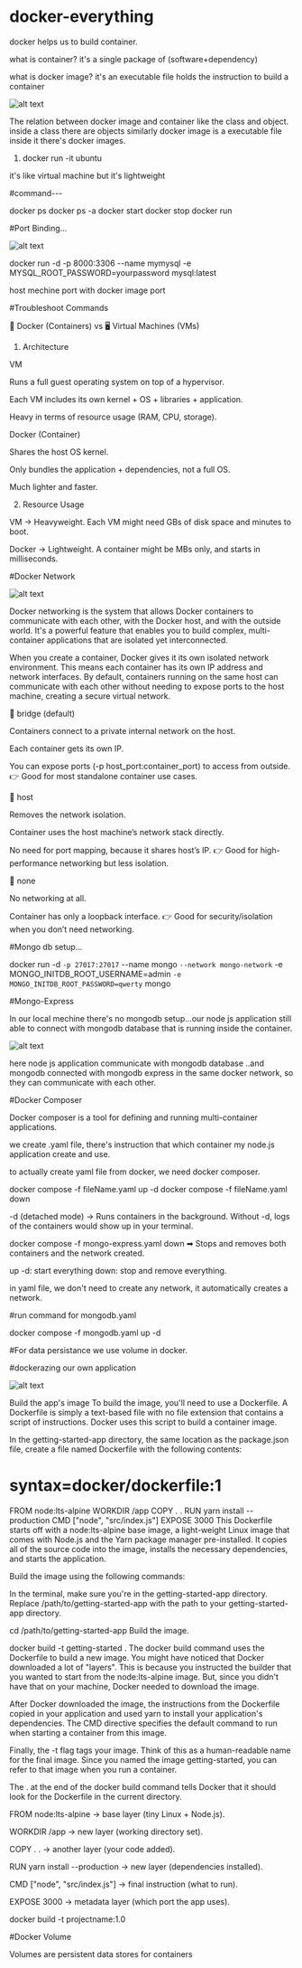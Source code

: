# docker-everything

docker helps us to build container. 

what is container?
it's a single package of (software+dependency)

what is docker image?
it's an executable file holds the instruction to build a container


![alt text](image.png)

The relation between docker image and container like the class and object.
inside a class there are objects similarly docker image is a executable file inside it there's docker images.


1) docker run -it ubuntu

it's like virtual machine but it's lightweight


#command---

docker ps 
docker ps -a
docker start 
docker stop
docker run


#Port Binding...

![alt text](docker-port.png)

docker run -d -p 8000:3306 --name mymysql -e MYSQL_ROOT_PASSWORD=yourpassword mysql:latest


host mechine port with docker image port

#Troubleshoot Commands


🐳 Docker (Containers) vs 🖥️ Virtual Machines (VMs)
1. Architecture

VM

Runs a full guest operating system on top of a hypervisor.

Each VM includes its own kernel + OS + libraries + application.

Heavy in terms of resource usage (RAM, CPU, storage).

Docker (Container)

Shares the host OS kernel.

Only bundles the application + dependencies, not a full OS.

Much lighter and faster.

2. Resource Usage

VM → Heavyweight. Each VM might need GBs of disk space and minutes to boot.

Docker → Lightweight. A container might be MBs only, and starts in milliseconds.

#Docker Network

![alt text](docker_network.webp)

Docker networking is the system that allows Docker containers to communicate with each other, with the Docker host, and with the outside world. It's a powerful feature that enables you to build complex, multi-container applications that are isolated yet interconnected.

When you create a container, Docker gives it its own isolated network environment. This means each container has its own IP address and network interfaces. By default, containers running on the same host can communicate with each other without needing to expose ports to the host machine, creating a secure virtual network.



🔹 bridge (default)

Containers connect to a private internal network on the host.

Each container gets its own IP.

You can expose ports (-p host_port:container_port) to access from outside.
👉 Good for most standalone container use cases.

🔹 host

Removes the network isolation.

Container uses the host machine’s network stack directly.

No need for port mapping, because it shares host’s IP.
👉 Good for high-performance networking but less isolation.

🔹 none

No networking at all.

Container has only a loopback interface.
👉 Good for security/isolation when you don’t need networking.


#Mongo db setup...

docker run -d `
  -p 27017:27017 `
  --name mongo `
  --network mongo-network `
  -e MONGO_INITDB_ROOT_USERNAME=admin `
  -e MONGO_INITDB_ROOT_PASSWORD=qwerty `
  mongo


#Mongo-Express

In our local mechine there's no mongodb setup...our node js application still able
to connect with mongodb database that is running inside the container.

![alt text](docket_with_mongodb.png)

here node js application communicate with mongodb database ..and mongodb connected with mongodb express
in the same docker network, so they can communicate with each other.

#Docker Composer

Docker composer is a tool for defining and running multi-container applications.

we create .yaml file, there's instruction that which container my node.js application create and use.

to actually create yaml file from docker, we need docker composer.


docker compose -f fileName.yaml up -d
docker compose -f fileName.yaml down

-d (detached mode) → Runs containers in the background.
Without -d, logs of the containers would show up in your terminal.


docker compose -f mongo-express.yaml down
➡ Stops and removes both containers and the network created.


up -d: start everything
down: stop and remove everything.

in yaml file, we don't need to create any network, it automatically creates a network.

#run command for mongodb.yaml

docker compose -f mongodb.yaml up -d



#For data persistance we use volume in docker.

#dockerazing our own application

![alt text](dockerization.png)


Build the app's image
To build the image, you'll need to use a Dockerfile. A Dockerfile is simply a text-based file with no file extension that contains a script of instructions. Docker uses this script to build a container image.

In the getting-started-app directory, the same location as the package.json file, create a file named Dockerfile with the following contents:


# syntax=docker/dockerfile:1

FROM node:lts-alpine
WORKDIR /app
COPY . .
RUN yarn install --production
CMD ["node", "src/index.js"]
EXPOSE 3000
This Dockerfile starts off with a node:lts-alpine base image, a light-weight Linux image that comes with Node.js and the Yarn package manager pre-installed. It copies all of the source code into the image, installs the necessary dependencies, and starts the application.

Build the image using the following commands:

In the terminal, make sure you're in the getting-started-app directory. Replace /path/to/getting-started-app with the path to your getting-started-app directory.


 cd /path/to/getting-started-app
Build the image.


 docker build -t getting-started .
The docker build command uses the Dockerfile to build a new image. You might have noticed that Docker downloaded a lot of "layers". This is because you instructed the builder that you wanted to start from the node:lts-alpine image. But, since you didn't have that on your machine, Docker needed to download the image.

After Docker downloaded the image, the instructions from the Dockerfile copied in your application and used yarn to install your application's dependencies. The CMD directive specifies the default command to run when starting a container from this image.

Finally, the -t flag tags your image. Think of this as a human-readable name for the final image. Since you named the image getting-started, you can refer to that image when you run a container.

The . at the end of the docker build command tells Docker that it should look for the Dockerfile in the current directory.


FROM node:lts-alpine → base layer (tiny Linux + Node.js).

WORKDIR /app → new layer (working directory set).

COPY . . → another layer (your code added).

RUN yarn install --production → new layer (dependencies installed).

CMD ["node", "src/index.js"] → final instruction (what to run).

EXPOSE 3000 → metadata layer (which port the app uses).

docker build -t projectname:1.0


#Docker Volume

Volumes are persistent data stores for containers

